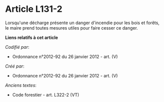 # Article L131-2

Lorsqu'une décharge présente un danger d'incendie pour les bois et forêts, le maire prend toutes mesures utiles pour faire
cesser ce danger.

**Liens relatifs à cet article**

_Codifié par_:

  - Ordonnance n°2012-92 du 26 janvier 2012 - art. (V)

_Créé par_:

  - Ordonnance n°2012-92 du 26 janvier 2012 - art. (V)

_Anciens textes_:

  - Code forestier - art. L322-2 (VT)
